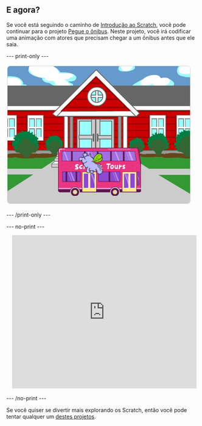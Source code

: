 ## E agora?

Se você está seguindo o caminho de [Introdução ao Scratch](https://projects.raspberrypi.org/en/pathways/scratch-intro), você pode continuar para o projeto [Pegue o ônibus](https://projects.raspberrypi.org/en/projects/catch-the-bus). Neste projeto, você irá codificar uma animação com atores que precisam chegar a um ônibus antes que ele saia.

--- print-only ---

![O projeto 'Pegue o ônibus'.](images/scratch-tour-bus.png)

--- /print-only ---

--- no-print ---

<div class="scratch-preview" style="margin-left: 15px;">
  <iframe allowtransparency="true" width="485" height="402" src="https://scratch.mit.edu/projects/embed/486719199/?autostart=false" frameborder="0"></iframe>
</div>

--- /no-print ---

Se você quiser se divertir mais explorando os Scratch, então você pode tentar qualquer um [destes projetos](https://projects.raspberrypi.org/en/projects?software%5B%5D=scratch&curriculum%5B%5D=%201).
